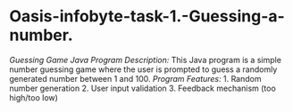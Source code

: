 # Oasis-infobyte-task-1.-Guessing-a-number.
*Guessing Game Java Program*  *Description:*  This Java program is a simple number guessing game where the user is prompted to guess a randomly generated number between 1 and 100.  *Program Features:*  1. Random number generation 2. User input validation 3. Feedback mechanism (too high/too low) 
